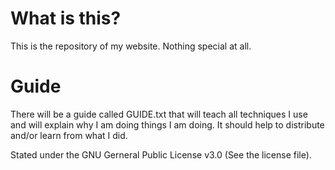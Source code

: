 # What is this?
This is the repository of my website. Nothing special at all.

# Guide
There will be a guide called GUIDE.txt that will teach all techniques I use and will explain why I am doing things I am doing. It should help to distribute and/or learn from what I did.


Stated under the GNU Gerneral Public License v3.0 (See the license file).
